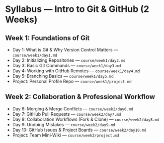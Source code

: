 # Syllabus — Intro to Git & GitHub (2 Weeks)

## Week 1: Foundations of Git
- Day 1: What is Git & Why Version Control Matters — `course/week1/day1.md`
- Day 2: Initializing Repositories — `course/week1/day2.md`
- Day 3: Basic Git Commands — `course/week1/day3.md`
- Day 4: Working with GitHub Remotes — `course/week1/day4.md`
- Day 5: Branching Basics — `course/week1/day5.md`
- Project: Personal Profile Repo — `course/week1/project.md`

## Week 2: Collaboration & Professional Workflow
- Day 6: Merging & Merge Conflicts — `course/week2/day6.md`
- Day 7: GitHub Pull Requests — `course/week2/day7.md`
- Day 8: Collaboration Workflows (Fork & Clone) — `course/week2/day8.md`
- Day 9: Undoing Mistakes — `course/week2/day9.md`
- Day 10: GitHub Issues & Project Boards — `course/week2/day10.md`
- Project: Team Mini‑Wiki — `course/week2/project.md`
